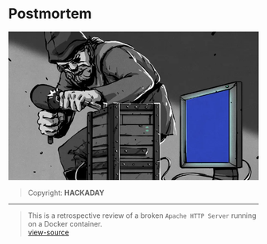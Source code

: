 # Postmortem

<div align="center">
 <img src="./img/pc-apache.webp" width="640" height="300" />
</div>

> Copyright: **HACKADAY**  

---
> This is a retrospective review of a broken `Apache HTTP Server` running on a Docker container.  
> [view-source](./postmortem.md)
